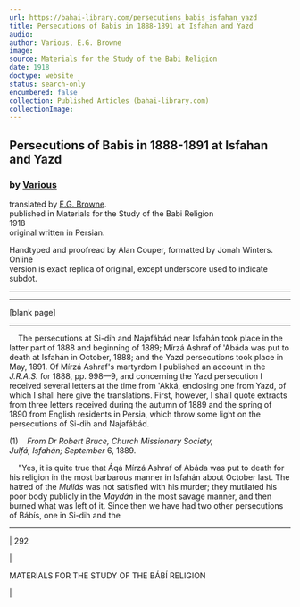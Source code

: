 ```yaml
---
url: https://bahai-library.com/persecutions_babis_isfahan_yazd
title: Persecutions of Babis in 1888-1891 at Isfahan and Yazd
audio: 
author: Various, E.G. Browne
image: 
source: Materials for the Study of the Babi Religion
date: 1918
doctype: website
status: search-only
encumbered: false
collection: Published Articles (bahai-library.com)
collectionImage: 
---
```



## Persecutions of Babis in 1888-1891 at Isfahan and Yazd

### by [Various](https://bahai-library.com/author/Various)

translated by [E.G. Browne](https://bahai-library.com/author/E.G.%20Browne).  
published in Materials for the Study of the Babi Religion  
1918  
original written in Persian.


Handtyped and proofread by Alan Couper, formatted by Jonah Winters. Online  
version is exact replica of original, except underscore used to indicate subdot.

* * *

  

  

* * *

\[blank page\]

* * *

    The persecutions at Si-dih and Najafábád near Isfahán took place in the latter part of 1888 and beginning of 1889; Mírzá Ashraf of 'Abáda was put to death at Isfahán in October, 1888; and the Yazd persecutions took place in May, 1891. Of Mírzá Ashraf's martyrdom I published an account in the _J.R.A.S._ for 1888, pp. 998—9, and concerning the Yazd persecution I received several letters at the time from 'Akká, enclosing one from Yazd, of which I shall here give the translations. First, however, I shall quote extracts from three letters received during the autumn of 1889 and the spring of 1890 from English residents in Persia, which throw some light on the persecutions of Si-dih and Najafábád.

(1)    _From Dr Robert Bruce, Church Missionary Society,_  
_Julfá, Isfahán; September_ 6, 1889.

    "Yes, it is quite true that Áqá Mírzá Ashraf of Abáda was put to death for his religion in the most barbarous manner in Isfahán about October last. The hatred of the _Mullás_ was not satisfied with his murder; they mutilated his poor body publicly in the _Maydán_ in the most savage manner, and then burned what was left of it. Since then we have had two other persecutions of Bábís, one in Si-dih and the

* * *

| 
292

 | 

MATERIALS FOR THE STUDY OF THE BÁBÍ RELIGION

 |